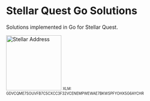 # Stellar Quest Go Solutions
Solutions implemented in Go for Stellar Quest.





<img src="https://user-images.githubusercontent.com/43248015/118032832-c5bae100-b370-11eb-8b26-fe82726f5852.png" alt="Stellar Address" width="150"/>
<sub><sup>XLM: GDVCQME7SOUVFB7C5CXCC3F32VCENEMPWEWAE7BKWSPFYOHX5G6AYCHR</sup></sub>
